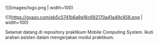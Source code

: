 ![](images/logo.png | width=100)

![](https://gyazo.com/eb5c5741b6a9a16c692170a41a49c858.png | width=100)

Selamat datang di repository praktikum Mobile Computing System. 
Ikuti arahan asisten dalam mengerjakan modul praktikum.
